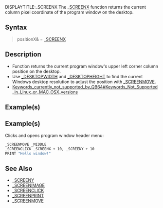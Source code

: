 DISPLAYTITLE:_SCREENX
The [_SCREENX](_SCREENX) function returns the current column pixel coordinate of the program window on the desktop.


## Syntax

>  positionX& = [_SCREENX](_SCREENX)


## Description

* Function returns the current program window's upper left corner column position on the desktop.
* Use [_DESKTOPWIDTH](_DESKTOPWIDTH) and [_DESKTOPHEIGHT](_DESKTOPHEIGHT) to find the current Windows desktop resolution to adjust the position with [_SCREENMOVE](_SCREENMOVE).
* [Keywords_currently_not_supported_by_QB64#Keywords_Not_Supported_in_Linux_or_MAC_OSX_versions](Keywords_currently_not_supported_by_QB64#Keywords_Not_Supported_in_Linux_or_MAC_OSX_versions)


## Example(s)

## Example(s)
 Clicks and opens program window header menu:

```vb
_SCREENMOVE _MIDDLE
_SCREENCLICK _SCREENX + 10, _SCREENY + 10
PRINT "Hello window!"

```


## See Also

* [_SCREENY](_SCREENY)
* [_SCREENIMAGE](_SCREENIMAGE)
* [_SCREENCLICK](_SCREENCLICK)
* [_SCREENPRINT](_SCREENPRINT)
* [_SCREENMOVE](_SCREENMOVE)




